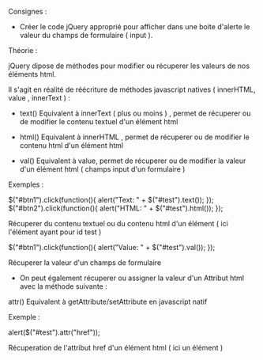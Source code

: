 Consignes :

- Créer le code jQuery approprié pour afficher dans une boite d'alerte le valeur du champs de formulaire ( input ).




 Théorie :

 jQuery dipose de méthodes pour modifier ou récuperer les valeurs de nos éléments html.

 Il s'agit en réalité de réécriture de méthodes javascript natives ( innerHTML, value , innerText ) :

 - text()
 Equivalent à innerText ( plus ou moins ) , permet de récuperer ou de modifier le contenu textuel d'un élément html

 - html()
 Equivalent à innerHTML , permet de récuperer ou de modifier le contenu html d'un élément html

 - val()
 Equivalent à value, permet de récuperer ou de modifier la valeur d'un élément html ( champs input d'un formulaire )

  Exemples :

  $("#btn1").click(function(){
      alert("Text: " + $("#test").text());
  });
  $("#btn2").click(function(){
      alert("HTML: " + $("#test").html());
  });

  Récuperer du contenu textuel ou du contenu html d'un élément ( ici l'élément ayant pour id test )


  $("#btn1").click(function(){
      alert("Value: " + $("#test").val());
  });

  Récuperer la valeur d'un champs de formulaire



  - On peut également récuperer ou assigner la valeur d'un Attribut html avec la méthode suivante :

  attr()
  Equivalent à getAttribute/setAttribute en javascript natif

  Exemple :

  alert($("#test").attr("href"));

  Récuperation de l'attribut href d'un élément html ( ici un élément <a> )






